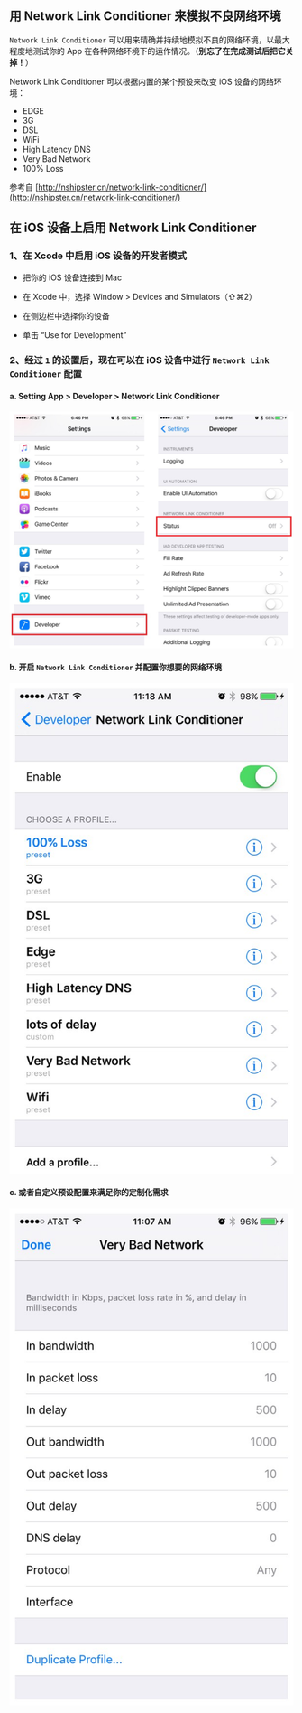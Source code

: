 ## 用 Network Link Conditioner 来模拟不良网络环境

`Network Link Conditioner` 可以用来精确并持续地模拟不良的网络环境，以最大程度地测试你的 App 在各种网络环境下的运作情况。（**别忘了在完成测试后把它关掉！**）

Network Link Conditioner 可以根据内置的某个预设来改变 iOS 设备的网络环境：

* EDGE
* 3G
* DSL
* WiFi
* High Latency DNS
* Very Bad Network
* 100% Loss

参考自 [http://nshipster.cn/network-link-conditioner/](http://nshipster.cn/network-link-conditioner/)


## 在 iOS 设备上启用 Network Link Conditioner

### 1、在 Xcode 中启用 iOS 设备的开发者模式

* 把你的 iOS 设备连接到 Mac

* 在 Xcode 中，选择 Window > Devices and Simulators（⇧⌘2）

* 在侧边栏中选择你的设备

* 单击 “Use for Development”



### 2、经过 `1` 的设置后，现在可以在 iOS 设备中进行 `Network Link Conditioner` 配置


#### a. Setting App > Developer > Network Link Conditioner


![](setting_developer.jpg)


#### b. 开启 `Network Link Conditioner` 并配置你想要的网络环境

![](conditioner_status.jpg)


#### c. 或者自定义预设配置来满足你的定制化需求

![](profile.jpg)